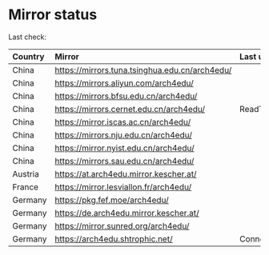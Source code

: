 <script src="./time.js"></script>
# Mirror status
Last check: <script type="text/javascript">localize(1752172592.8094013);</script>

|Country|Mirror|Last update|
|:------|:-----|:----------|
|China|https://mirrors.tuna.tsinghua.edu.cn/arch4edu/|<script type="text/javascript">localize(1752130162);</script>|
|China|https://mirrors.aliyun.com/arch4edu/|<script type="text/javascript">localize(1752130162);</script>|
|China|https://mirrors.bfsu.edu.cn/arch4edu/|<script type="text/javascript">localize(1752086868);</script>|
|China|https://mirrors.cernet.edu.cn/arch4edu/|ReadTimeout|
|China|https://mirror.iscas.ac.cn/arch4edu/|<script type="text/javascript">localize(1752130162);</script>|
|China|https://mirrors.nju.edu.cn/arch4edu/|<script type="text/javascript">localize(1752043741);</script>|
|China|https://mirror.nyist.edu.cn/arch4edu/|<script type="text/javascript">localize(1752043741);</script>|
|China|https://mirrors.sau.edu.cn/arch4edu/|<script type="text/javascript">localize(1752130162);</script>|
|Austria|https://at.arch4edu.mirror.kescher.at/|<script type="text/javascript">localize(1752086868);</script>|
|France|https://mirror.lesviallon.fr/arch4edu/|<script type="text/javascript">localize(1752043741);</script>|
|Germany|https://pkg.fef.moe/arch4edu/|<script type="text/javascript">localize(1752086868);</script>|
|Germany|https://de.arch4edu.mirror.kescher.at/|<script type="text/javascript">localize(1752086868);</script>|
|Germany|https://mirror.sunred.org/arch4edu/|<script type="text/javascript">localize(1752086868);</script>|
|Germany|https://arch4edu.shtrophic.net/|ConnectionError|

<script src="./tablefilter/tablefilter.js"></script>
<script src="./table.js"></script>